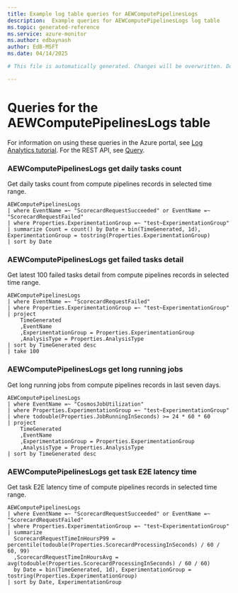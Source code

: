 ```yaml
---
title: Example log table queries for AEWComputePipelinesLogs
description:  Example queries for AEWComputePipelinesLogs log table
ms.topic: generated-reference
ms.service: azure-monitor
ms.author: edbaynash
author: EdB-MSFT
ms.date: 04/14/2025

# This file is automatically generated. Changes will be overwritten. Do not change this file directly. 

---
```


# Queries for the AEWComputePipelinesLogs table

For information on using these queries in the Azure portal, see [Log Analytics tutorial](/azure/azure-monitor/logs/log-analytics-tutorial). For the REST API, see [Query](/rest/api/loganalytics/query).


### AEWComputePipelinesLogs get daily tasks count  


Get daily tasks count from compute pipelines records in selected time range.  

```query
AEWComputePipelinesLogs
| where EventName =~ "ScorecardRequestSucceeded" or EventName =~ "ScorecardRequestFailed"
| where Properties.ExperimentationGroup =~ "test~ExperimentationGroup"
| summarize Count = count() by Date = bin(TimeGenerated, 1d), ExperimentationGroup = tostring(Properties.ExperimentationGroup)
| sort by Date
```



### AEWComputePipelinesLogs get failed tasks detail  


Get latest 100 failed tasks detail from compute pipelines records in selected time range.  

```query
AEWComputePipelinesLogs
| where EventName =~ "ScorecardRequestFailed"
| where Properties.ExperimentationGroup =~ "test~ExperimentationGroup"
| project
    TimeGenerated
    ,EventName
    ,ExperimentationGroup = Properties.ExperimentationGroup
    ,AnalysisType = Properties.AnalysisType
| sort by TimeGenerated desc
| take 100
```



### AEWComputePipelinesLogs get long running jobs  


Get long running jobs from compute pipelines records in last seven days.  

```query
AEWComputePipelinesLogs
| where EventName =~ "CosmosJobUtilization"
| where Properties.ExperimentationGroup =~ "test~ExperimentationGroup"
| where todouble(Properties.JobRunningInSeconds) >= 24 * 60 * 60
| project
    TimeGenerated
    ,EventName
    ,ExperimentationGroup = Properties.ExperimentationGroup
    ,AnalysisType = Properties.AnalysisType
| sort by TimeGenerated desc

```



### AEWComputePipelinesLogs get task E2E latency time  


Get task E2E latency time of compute pipelines records in selected time range.  

```query
AEWComputePipelinesLogs
| where EventName =~ "ScorecardRequestSucceeded" or EventName =~ "ScorecardRequestFailed"
| where Properties.ExperimentationGroup =~ "test~ExperimentationGroup"
| summarize
  ScorecardRequestTimeInHoursP99 = percentile(todouble(Properties.ScorecardProcessingInSeconds) / 60 / 60, 99)
  ,ScorecardRequestTimeInHoursAvg = avg(todouble(Properties.ScorecardProcessingInSeconds) / 60 / 60)
  by Date = bin(TimeGenerated, 1d), ExperimentationGroup = tostring(Properties.ExperimentationGroup)
| sort by Date, ExperimentationGroup
```

